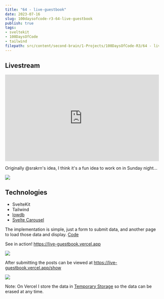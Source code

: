 ```yaml
---
title: "64 - live-guestbook"
date: 2023-07-16
slug: 100daysofcode-r3-64-live-guestbook
publish: true
tags:
- sveltekit
- 100DaysOfCode 
- tailwind
filepath: src/content/second-brain/1-Projects/100DaysOfCode-R3/64 - live-guestbook.md
---
```


## Livestream

<iframe width="100%" style="aspect-ratio: 16 / 9;" src="https://www.youtube.com/embed/3OOYlWenizo" title="YouTube video player" frameborder="0" allow="accelerometer; autoplay; clipboard-write; encrypted-media; gyroscope; picture-in-picture; web-share" allowfullscreen></iframe>

Originally @srakrn's idea, I think it's a fun idea to work on in Sunday night...

![](1-Projects/100DaysOfCode-R3/attachments/64%20-%20live-guestbook.png)

## Technologies

*   SvelteKit
*   Tailwind
*   [lowdb](https://github.com/typicode/lowdb)
*   [Svelte Carousel](https://vadimkorr.github.io/svelte-carousel)

The implementation is simple, just a form to submit data, and another page to load those data and display. [Code](https://github.com/narze/live-guestbook)

See in action! https://live-guestbook.vercel.app

![](1-Projects/100DaysOfCode-R3/attachments/64%20-%20live-guestbook-1.png)

After submitting the posts can be viewed at https://live-guestbook.vercel.app/show

![](1-Projects/100DaysOfCode-R3/attachments/64%20-%20live-guestbook-2.png)

Note: On Vercel I store the data in [Temporary Storage](https://vercel.com/guides/how-can-i-use-files-in-serverless-functions#using-temporary-storage) so the data can be erased at any time.
